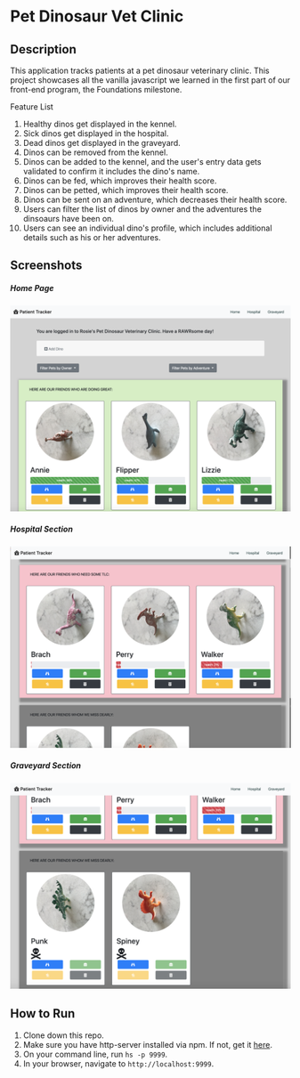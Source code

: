 # Pet Dinosaur Vet Clinic

## Description
This application tracks patients at a pet dinosaur veterinary clinic. This project showcases all the vanilla javascript we learned in the first part of our front-end program, the Foundations milestone. 

Feature List
1. Healthy dinos get displayed in the kennel.
1. Sick dinos get displayed in the hospital.
1. Dead dinos get displayed in the graveyard.
1. Dinos can be removed from the kennel.
1. Dinos can be added to the kennel, and the user's entry data gets validated to confirm it includes the dino's name.
1. Dinos can be fed, which improves their health score.
1. Dinos can be petted, which improves their health score.
1. Dinos can be sent on an adventure, which decreases their health score.
1. Users can filter the list of dinos by owner and the adventures the dinsoaurs have been on.
1. Users can see an individual dino's profile, which includes additional details such as his or her adventures.

## Screenshots
##### Home Page
![Home Page](./dino-kennel-images/home.png)
##### Hospital Section
![Hospital Section](./dino-kennel-images/hospital.png)
##### Graveyard Section
![Graveyard Section](./dino-kennel-images/graveyard.png)

## How to Run
1. Clone down this repo.
1. Make sure you have http-server installed via npm. If not, get it [here](https://www.npmjs.com/package/http-server).
1. On your command line, run `hs -p 9999`.
1. In your browser, navigate to `http://localhost:9999`.

